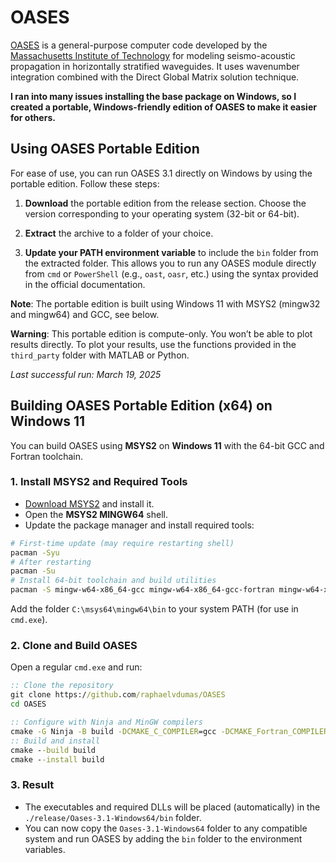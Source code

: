 # OASES

[OASES](https://tlo.mit.edu/technologies/oases-software-modeling-seismo-acoustic-propagation-horizontally-stratified-waveguides) is a general-purpose computer code developed by the [Massachusetts Institute of Technology](http://www.mit.edu/) for modeling seismo-acoustic propagation in horizontally stratified waveguides. It uses wavenumber integration combined with the Direct Global Matrix solution technique.

**I ran into many issues installing the base package on Windows, so I created a portable, Windows-friendly edition of OASES to make it easier for others.**

## Using OASES Portable Edition

For ease of use, you can run OASES 3.1 directly on Windows by using the portable edition. Follow these steps:

1. **Download** the portable edition from the release section. Choose the version corresponding to your operating system (32-bit or 64-bit).
   
2. **Extract** the archive to a folder of your choice.

3. **Update your PATH environment variable** to include the `bin` folder from the extracted folder. This allows you to run any OASES module directly from `cmd` or `PowerShell` (e.g., `oast`, `oasr`, etc.) using the syntax provided in the official documentation.

**Note**: The portable edition is built using Windows 11 with MSYS2 (mingw32 and mingw64) and GCC, see below.

**Warning**: This portable edition is compute-only. You won’t be able to plot results directly. To plot your results, use the functions provided in the `third_party` folder with MATLAB or Python.

_Last successful run: March 19, 2025_

## Building OASES Portable Edition (x64) on Windows 11 
You can build OASES using **MSYS2** on **Windows 11** with the 64-bit GCC and Fortran toolchain. 

### 1. Install MSYS2 and Required Tools 
- [Download MSYS2](https://www.msys2.org/) and install it. 
- Open the **MSYS2 MINGW64** shell. 
- Update the package manager and install required tools: 
```bash 
# First-time update (may require restarting shell) 
pacman -Syu 
# After restarting 
pacman -Su 
# Install 64-bit toolchain and build utilities 
pacman -S mingw-w64-x86_64-gcc mingw-w64-x86_64-gcc-fortran mingw-w64-x86_64-cmake mingw-w64-x86_64-ninja 
``` 
Add the folder `C:\msys64\mingw64\bin` to your system PATH (for use in `cmd.exe`).

### 2. Clone and Build OASES 
Open a regular `cmd.exe` and run: 
```cmd 
:: Clone the repository 
git clone https://github.com/raphaelvdumas/OASES 
cd OASES 

:: Configure with Ninja and MinGW compilers 
cmake -G Ninja -B build -DCMAKE_C_COMPILER=gcc -DCMAKE_Fortran_COMPILER=gfortran 
:: Build and install 
cmake --build build 
cmake --install build 
``` 

### 3. Result 
- The executables and required DLLs will be placed (automatically) in the `./release/Oases-3.1-Windows64/bin` folder. 
- You can now copy the `Oases-3.1-Windows64` folder to any compatible system and run OASES by adding the `bin` folder to the environment variables.
